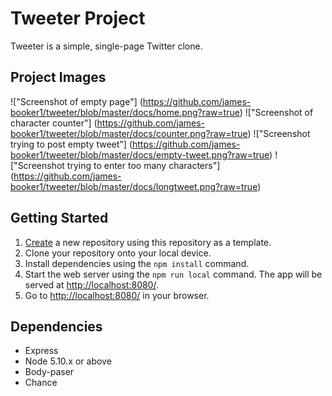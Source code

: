 # Tweeter Project

Tweeter is a simple, single-page Twitter clone.

## Project Images
!["Screenshot of empty page"] (https://github.com/james-booker1/tweeter/blob/master/docs/home.png?raw=true)
!["Screenshot of character counter"] (https://github.com/james-booker1/tweeter/blob/master/docs/counter.png?raw=true)
!["Screenshot trying to post empty tweet"] (https://github.com/james-booker1/tweeter/blob/master/docs/empty-tweet.png?raw=true)
!["Screenshot trying to enter too many characters"] (https://github.com/james-booker1/tweeter/blob/master/docs/longtweet.png?raw=true)

## Getting Started 

1. [Create](https://docs.github.com/en/repositories/creating-and-managing-repositories/creating-a-repository-from-a-template) a new repository using this repository as a template.
2. Clone your repository onto your local device.
3. Install dependencies using the `npm install` command.
3. Start the web server using the `npm run local` command. The app will be served at <http://localhost:8080/>.
4. Go to <http://localhost:8080/> in your browser.

## Dependencies

- Express
- Node 5.10.x or above
- Body-paser
- Chance
